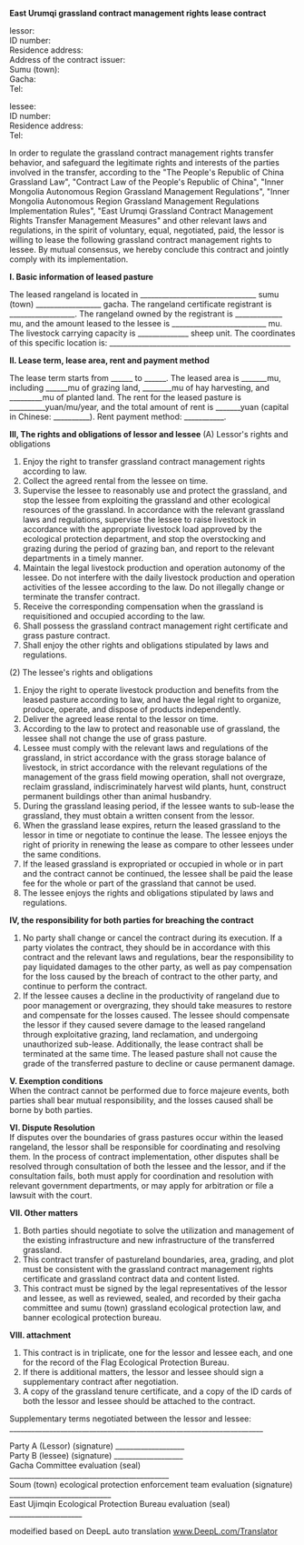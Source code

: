 **East Urumqi grassland contract management rights lease contract**

lessor:    
ID number:   
Residence address:  
Address of the contract issuer:  
Sumu (town):   
Gacha:   
Tel: 

lessee:   
ID number:   
Residence address:   
Tel:   

In order to regulate the grassland contract management rights transfer behavior, and safeguard the legitimate rights and interests of the parties involved in the transfer, according to the "The People's Republic of China Grassland Law", "Contract Law of the People's Republic of China", "Inner Mongolia Autonomous Region Grassland Management Regulations", "Inner Mongolia Autonomous Region Grassland Management Regulations Implementation Rules", "East Urumqi Grassland Contract Management Rights Transfer Management Measures" and other relevant laws and regulations, in the spirit of voluntary, equal, negotiated, paid, the lessor is willing to lease the following grassland contract management rights to lessee. By mutual consensus, we hereby conclude this contract and jointly comply with its implementation.  


**I. Basic information of leased pasture** 

The leased rangeland is located in ________________________________ sumu (town) __________________ gacha. The rangeland certificate registrant is __________________. The rangeland owned by the registrant is _____________ mu, and the amount leased to the lessee is __________________________ mu. The livestock carrying capacity is ______________ sheep unit. The coordinates of this specific location is: __________________________________________________


**II. Lease term, lease area, rent and payment method**

The lease term starts from ______ to ______. The leased area is _______mu, including ______mu of grazing land, ________mu of hay harvesting, and _________mu of planted land. The rent for the leased pasture is __________yuan/mu/year, and the total amount of rent is _______yuan (capital in Chinese: __________). Rent payment method: ___________. 


**III, The rights and obligations of lessor and lessee**
(A) Lessor's rights and obligations
1. Enjoy the right to transfer grassland contract management rights according to law.   
2. Collect the agreed rental from the lessee on time.    
3. Supervise the lessee to reasonably use and protect the grassland, and stop the lessee from exploiting the grassland and other ecological resources of the grassland. In accordance with the relevant grassland laws and regulations, supervise the lessee to raise livestock in accordance with the appropriate livestock load approved by the ecological protection department, and stop the overstocking and grazing during the period of grazing ban, and report to the relevant departments in a timely manner.    
4. Maintain the legal livestock production and operation autonomy of the lessee. Do not interfere with the daily livestock production and operation activities of the lessee according to the law. Do not illegally change or terminate the transfer contract.   
5. Receive the corresponding compensation when the grassland is requisitioned and occupied according to the law.
6. Shall possess the grassland contract management right certificate and grass pasture contract.
7. Shall enjoy the other rights and obligations stipulated by laws and regulations.

(2) The lessee's rights and obligations
1. Enjoy the right to operate livestock production and benefits from the leased pasture according to law, and have the legal right to organize, produce, operate, and dispose of products independently.
2. Deliver the agreed lease rental to the lessor on time. 
3. According to the law to protect and reasonable use of grassland, the lessee shall not change the use of grass pasture. 
4. Lessee must comply with the relevant laws and regulations of the grassland, in strict accordance with the grass storage balance of livestock, in strict accordance with the relevant regulations of the management of the grass field mowing operation, shall not overgraze, reclaim grassland, indiscriminately harvest wild plants, hunt, construct permanent buildings other than animal husbandry. 
5. During the grassland leasing period, if the lessee wants to sub-lease the grassland, they must obtain a written consent from the lessor.
6. When the grassland lease expires, return the leased grassland to the lessor in time or negotiate to continue the lease. The lessee enjoys the right of priority in renewing the lease as compare to other lessees under the same conditions.
7. If the leased grassland is expropriated or occupied in whole or in part and the contract cannot be continued, the lessee shall be paid the lease fee for the whole or part of the grassland that cannot be used.
8. The lessee enjoys the rights and obligations stipulated by laws and regulations.


**IV, the responsibility for both parties for breaching the contract**
1. No party shall change or cancel the contract during its execution. If a party violates the contract, they should be in accordance with this contract and the relevant laws and regulations, bear the responsibility to pay liquidated damages to the other party, as well as pay compensation for the loss caused by the breach of contract to the other party, and continue to perform the contract. 
2. If the lessee causes a decline in the productivity of rangeland due to poor management or overgrazing, they should take measures to restore and compensate for the losses caused. The lessee should compensate the lessor if they caused severe damage to the leased rangeland through exploitative grazing, land reclamation, and undergoing unauthorized sub-lease. Additionally, the lease contract shall be terminated at the same time. The leased pasture shall not cause the grade of the transferred pasture to decline or cause permanent damage.


**V. Exemption conditions**   
When the contract cannot be performed due to force majeure events, both parties shall bear mutual responsibility, and the losses caused shall be borne by both parties.


**VI. Dispute Resolution**  
If disputes over the boundaries of grass pastures occur within the leased rangeland, the lessor shall be responsible for coordinating and resolving them. In the process of contract implementation, other disputes shall be resolved through consultation of both the lessee and the lessor, and if the consultation fails, both must apply for coordination and resolution with relevant government departments, or may apply for arbitration or file a lawsuit with the court. 
 

**VII. Other matters**  
1. Both parties should negotiate to solve the utilization and management of the existing infrastructure and new infrastructure of the transferred grassland. 
2. This contract transfer of pastureland boundaries, area, grading, and plot must be consistent with the grassland contract management rights certificate and grassland contract data and content listed. 
3. This contract must be signed by the legal representatives of the lessor and lessee, as well as reviewed, sealed, and recorded by their gacha committee and sumu (town) grassland ecological protection law, and banner ecological protection bureau. 


**VIII. attachment** 
1. This contract is in triplicate, one for the lessor and lessee each, and one for the record of the Flag Ecological Protection Bureau.
2. If there is additional matters, the lessor and lessee should sign a supplementary contract after negotiation. 
3. A copy of the grassland tenure certificate, and a copy of the ID cards of both the lessor and lessee should be attached to the contract.

Supplementary terms negotiated between the lessor and lessee: ______________________________________________________________________  

Party A (Lessor) (signature) ___________________    
Party B (lessee) (signature) ___________________     
Gacha Committee evaluation (seal) ____________________________________________    
Soum (town) ecological protection enforcement team evaluation (signature) ____________________________    
East Ujimqin Ecological Protection Bureau evaluation (seal) ____________________    

modeified based on DeepL auto translation www.DeepL.com/Translator 
